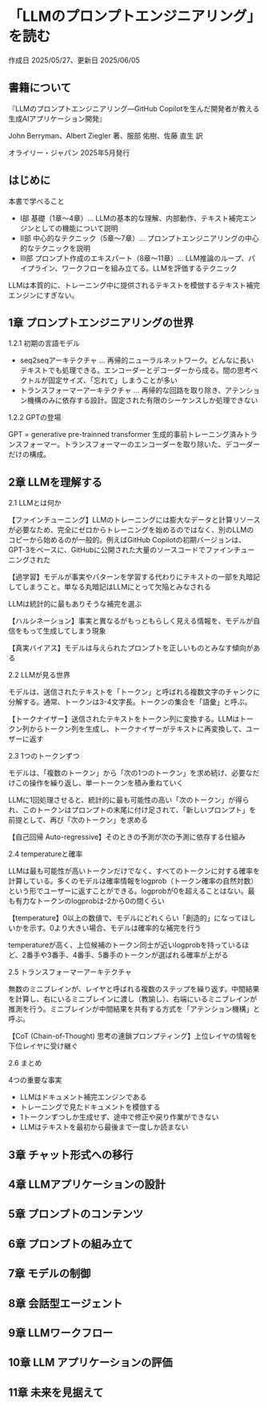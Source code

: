 # 「LLMのプロンプトエンジニアリング」を読む

作成日 2025/05/27、更新日 2025/06/05

## 書籍について

『LLMのプロンプトエンジニアリング―GitHub Copilotを生んだ開発者が教える生成AIアプリケーション開発』

John Berryman、Albert Ziegler 著、服部 佑樹、佐藤 直生 訳

オライリー・ジャパン 2025年5月発行

## はじめに

本書で学べること

- I部 基礎（1章～4章）... LLMの基本的な理解、内部動作、テキスト補完エンジンとしての機能について説明
- II部 中心的なテクニック（5章～7章）... プロンプトエンジニアリングの中心的なテクニックを説明
- III部 プロンプト作成のエキスパート（8章～11章）... LLM推論のループ、パイプライン、ワークフローを組み立てる。LLMを評価するテクニック

LLMは本質的に、トレーニング中に提供されるテキストを模倣するテキスト補完エンジンにすぎない。

## 1章 プロンプトエンジニアリングの世界

1.2.1 初期の言語モデル

- seq2seqアーキテクチャ ... 再帰的ニューラルネットワーク。どんなに長いテキストでも処理できる。エンコーダーとデコーダーから成る。間の思考ベクトルが固定サイズ、「忘れて」しまうことが多い
- トランスフォーマーアーキテクチャ ... 再帰的な回路を取り除き、アテンション機構のみに依存する設計。固定された有限のシーケンスしか処理できない

1.2.2 GPTの登場

GPT = generative pre-trainned transformer 生成的事前トレーニング済みトランスフォーマー。トランスフォーマーのエンコーダーを取り除いた、デコーダーだけの構成。

## 2章 LLMを理解する

2.1 LLMとは何か

【ファインチューニング】LLMのトレーニングには膨大なデータと計算リソースが必要なため、完全にゼロからトレーニングを始めるのではなく、別のLLMのコピーから始めるのが一般的。例えばGitHub Copilotの初期バージョンは、GPT-3をベースに、GitHubに公開された大量のソースコードでファインチューニングされた

【過学習】モデルが事実やパターンを学習する代わりにテキストの一部を丸暗記してしまうこと。単なる丸暗記はLLMにとって欠陥とみなされる

LLMは統計的に最もありそうな補完を選ぶ

【ハルシネーション】事実と異なるがもっともらしく見える情報を、モデルが自信をもって生成してしまう現象

【真実バイアス】モデルは与えられたプロンプトを正しいものとみなす傾向がある

2.2 LLMが見る世界

モデルは、送信されたテキストを「トークン」と呼ばれる複数文字のチャンクに分解する。通常、トークンは3-4文字長。トークンの集合を「語彙」と呼ぶ。

【トークナイザー】送信されたテキストをトークン列に変換する。LLMはトークン列からトークン列を生成し、トークナイザーがテキストに再変換して、ユーザーに返す

2.3 1つのトークンずつ

モデルは、「複数のトークン」から「次の1つのトークン」を求め続け、必要なだけこの操作を繰り返し、単一トークンを積み重ねていく

LLMに1回処理させると、統計的に最も可能性の高い「次のトークン」が得られ、このトークンはプロンプトの末尾に付け足されて、「新しいプロンプト」を前提として、再び「次のトークン」を求める

【自己回帰 Auto-regressive】そのときの予測が次の予測に依存する仕組み

2.4 temperatureと確率

LLMは最も可能性が高いトークンだけでなく、すべてのトークンに対する確率を計算している。多くのモデルは確率情報をlogprob（トークン確率の自然対数）という形でユーザーに返すことができる。logprobが0を超えることはない。最も有力なトークンのlogprobは-2から0の間くらい

【temperature】0以上の数値で、モデルにどれくらい「創造的」になってほしいかを示す。0より大きい場合、モデルは確率的な補完を行う

temperatureが高く、上位候補のトークン同士が近いlogprobを持っているほど、2番手や3番手、4番手、5番手のトークンが選ばれる確率が上がる

2.5 トランスフォーマーアーキテクチャ

無数のミニブレインが、レイヤと呼ばれる複数のステップを繰り返す。中間結果を計算し、右にいるミニブレインに渡し（教諭し）、右端にいるミニブレインが推測を行う。ミニブレインが中間結果を共有する方式を「アテンション機構」と呼ぶ。

【CoT (Chain-of-Thought) 思考の連鎖プロンプティング】上位レイヤの情報を下位レイヤに受け継ぐ

2.6 まとめ

4つの重要な事実

- LLMはドキュメント補完エンジンである
- トレーニングで見たドキュメントを模倣する
- 1トークンずつしか生成せず、途中で修正や戻り作業ができない
- LLMはテキストを最初から最後まで一度しか読まない

## 3章 チャット形式への移行

## 4章 LLMアプリケーションの設計

## 5章 プロンプトのコンテンツ

## 6章 プロンプトの組み立て

## 7章 モデルの制御

## 8章 会話型エージェント

## 9章 LLMワークフロー

## 10章 LLM アプリケーションの評価

## 11章 未来を見据えて
